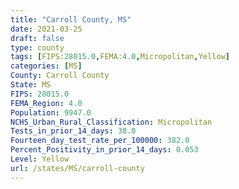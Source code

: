 ```yaml
---
title: "Carroll County, MS"
date: 2021-03-25
draft: false
type: county
tags: [FIPS:28015.0,FEMA:4.0,Micropolitan,Yellow]
categories: [MS]
County: Carroll County
State: MS
FIPS: 28015.0
FEMA_Region: 4.0
Population: 9947.0
NCHS_Urban_Rural_Classification: Micropolitan
Tests_in_prior_14_days: 38.0
Fourteen_day_test_rate_per_100000: 382.0
Percent_Positivity_in_prior_14_days: 0.053
Level: Yellow
url: /states/MS/carroll-county
---
```



